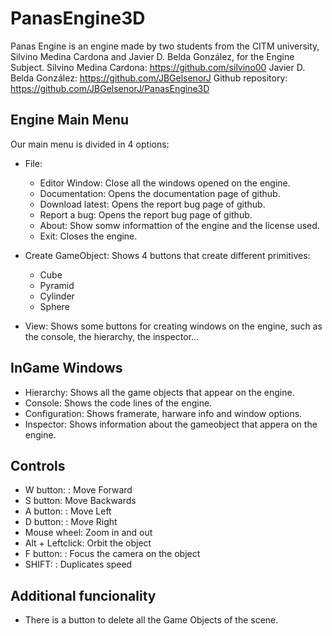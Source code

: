 # PanasEngine3D
 
Panas Engine is an engine made by two students from the CITM university, Silvino Medina Cardona and Javier D. Belda González, for the Engine Subject.
Silvino Medina Cardona: https://github.com/silvino00
Javier D. Belda González: https://github.com/JBGelsenorJ
Github repository: https://github.com/JBGelsenorJ/PanasEngine3D

## Engine Main Menu

Our main menu is divided in 4 options:
* File:
	* Editor Window: Close all the windows opened on the engine.
	* Documentation: Opens the documentation page of github.
	* Download latest: Opens the report bug page of github.
	* Report a bug: Opens the report bug page of github.
	* About: Show somw informattion of the engine and the license used.
	* Exit: Closes the engine.

* Create GameObject:
Shows 4 buttons that create different primitives:
	* Cube
	* Pyramid
	* Cylinder
	* Sphere
* View:
Shows some buttons for creating windows on the engine, such as the console, the hierarchy, the inspector...

## InGame Windows
* Hierarchy: Shows all the game objects that appear on the engine.
* Console: Shows the code lines of the engine.
* Configuration: Shows framerate, harware info and window options.
* Inspector: Shows information about the gameobject that appera on the engine.

## Controls
* W button: : Move Forward
* S button: Move Backwards
* A button: : Move Left
* D button: : Move Right
* Mouse wheel: Zoom in and out
* Alt + Leftclick: Orbit the object
* F button: : Focus the camera on the object
* SHIFT: : Duplicates speed

## Additional funcionality
* There is a button to delete all the Game Objects of the scene.
